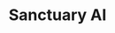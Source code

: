 ---
title: "Sanctuary AI"
collection: experiences
link: 'https://www.sanctuary.ai/'
description: 'I worked at [Sanctuary AI](https://www.sanctuary.ai/) as a Software Co-op on the Machine Learning team. Summer 2022 I worked on object grasping and manipulation using a multi-fingered robotic hand. I implemented a pipeline that would generate and evaluate possible grasps for known objects. Summer 2023 I designed and developed a real-world SLAM data collection and annotation pipeline.'
terms: ["Summer 2022", "Summer 2023"]
imgurl: 'sanctuary.jpg'
---